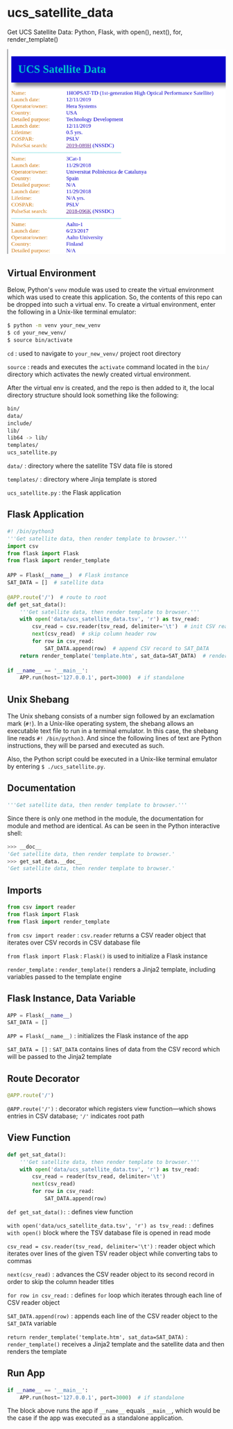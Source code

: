 # ucs_satellite_data
Get UCS Satellite Data: Python, Flask, with open(), next(), for, render_template()

![screen capture](/screen_capture.png)

## Virtual Environment

Below, Python's `venv` module was used to create the virtual environment which was used to create this application. So, the contents of this repo can be dropped into such a virtual env. To create a virtual environment, enter the following in a Unix-like terminal emulator:

```sh
$ python -m venv your_new_venv
$ cd your_new_venv/
$ source bin/activate
```

`cd`
: used to navigate to `your_new_venv/` project root directory

`source`
: reads and executes the `activate` command located in the `bin/` directory which activates the newly created virtual environment.

After the virtual env is created, and the repo is then added to it, the local directory structure should look something like the following:

```sh
bin/
data/
include/
lib/
lib64 -> lib/
templates/
ucs_satellite.py
```

`data/`
: directory where the satellite TSV data file is stored

`templates/`
: directory where Jinja template is stored

`ucs_satellite.py`
: the Flask application

## Flask Application

```python
#! /bin/python3
'''Get satellite data, then render template to browser.'''
import csv
from flask import Flask
from flask import render_template

APP = Flask(__name__)  # Flask instance
SAT_DATA = []  # satellite data

@APP.route('/')  # route to root
def get_sat_data():
    '''Get satellite data, then render template to browser.'''
    with open('data/ucs_satellite_data.tsv', 'r') as tsv_read:
        csv_read = csv.reader(tsv_read, delimiter='\t')  # init CSV reader obj
        next(csv_read)  # skip column header row
        for row in csv_read:
            SAT_DATA.append(row)  # append CSV record to SAT_DATA
    return render_template('template.htm', sat_data=SAT_DATA)  # render template

if __name__ == '__main__':
    APP.run(host='127.0.0.1', port=3000)  # if standalone
```

## Unix Shebang

The Unix shebang consists of a number sign followed by an exclamation mark (`#!`). In a Unix-like operating system, the shebang allows an executable text file to run in a terminal emulator. In this case, the shebang line reads `#! /bin/python3`. And since the following lines of text are Python instructions, they will be parsed and executed as such.

Also, the Python script could be executed in a Unix-like terminal emulator by entering `$ ./ucs_satellite.py`.

## Documentation

```python
'''Get satellite data, then render template to browser.'''
```

Since there is only one method in the module, the documentation for module and method are identical. As can be seen in the Python interactive shell:

```python
>>> __doc__
'Get satellite data, then render template to browser.'
>>> get_sat_data.__doc__
'Get satellite data, then render template to browser.'
```

## Imports

```python
from csv import reader
from flask import Flask
from flask import render_template
```

`from csv import reader`
: `csv.reader` returns a CSV reader object that iterates over CSV records in CSV database file

`from flask import Flask`
: `Flask()` is used to initialize a Flask instance

`render_template`
: `render_template()` renders a Jinja2 template, including variables passed to the template engine

## Flask Instance, Data Variable

```python
APP = Flask(__name__)
SAT_DATA = []
```

`APP = Flask(__name__)`
: initializes the Flask instance of the app

`SAT_DATA = []`
: `SAT_DATA` contains lines of data from the CSV record which will be passed to the Jinja2 template

## Route Decorator

```python
@APP.route('/')
```

`@APP.route('/')`
: decorator which registers view function&mdash;which shows entries in CSV database; `'/'` indicates root path

## View Function

```python
def get_sat_data():
    '''Get satellite data, then render template to browser.'''
    with open('data/ucs_satellite_data.tsv', 'r') as tsv_read:
        csv_read = reader(tsv_read, delimiter='\t')
        next(csv_read)
        for row in csv_read:
            SAT_DATA.append(row)
```

`def get_sat_data():`
: defines view function

`with open('data/ucs_satellite_data.tsv', 'r') as tsv_read:`
: defines `with open()` block where the TSV database file is opened in read mode

`csv_read = csv.reader(tsv_read, delimiter='\t')`
: reader object which iterates over lines of the given TSV reader object while converting tabs to commas

`next(csv_read)`
: advances the CSV reader object to its second record in order to skip the column header titles

`for row in csv_read:`
: defines `for` loop which iterates through each line of CSV reader object

`SAT_DATA.append(row)`
: appends each line of the CSV reader object to the `SAT_DATA` variable

`return render_template('template.htm', sat_data=SAT_DATA)`
: `render_template()` receives a Jinja2 template and the satellite data and then renders the template

## Run App

```python
if __name__ == '__main__':
    APP.run(host='127.0.0.1', port=3000)  # if standalone
```

The block above runs the app if `__name__` equals `__main__`, which would be the case if the app was executed as a standalone application.
